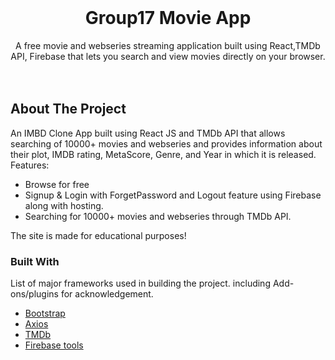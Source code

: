 
<!-- PROJECT LOGO -->
<!-- PROJECT LOGO -->
<br />
<p align="center">
  <h1 align="center">Group17 Movie App</h1>

  <p align="center">
 A free movie and webseries streaming application built using React,TMDb API, Firebase that lets you search and view movies directly on your browser.
    <br />
    <br />
    <br />

  </p>
</p>


<!-- ABOUT THE PROJECT -->
## About The Project


An IMBD Clone App built using React JS and TMDb API that allows searching of 10000+ movies and webseries and provides information about their plot, IMDB rating, MetaScore, Genre, and Year in which it is released. 
Features:
* Browse for free
* Signup & Login with ForgetPassword and Logout feature using Firebase along with hosting.
* Searching for 10000+ movies and webseries through TMDb API.


The site is made for educational purposes!


### Built With
List of major frameworks used in building the project. including Add-ons/plugins for acknowledgement.
- [Bootstrap](https://www.npmjs.com/package/bootstrap)
- [Axios](https://www.npmjs.com/package/axios)
- [TMDb](https://www.themoviedb.org/)
- [Firebase tools](https://www.npmjs.com/package/firebase)
